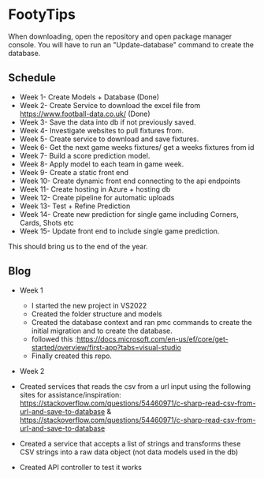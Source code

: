 # FootyTips
When downloading, open the repository and open package manager console. You will have to run an "Update-database" command to create the database.


## Schedule

- Week 1- Create Models + Database (Done)
- Week 2- Create Service to download the excel file from https://www.football-data.co.uk/ (Done)
- Week 3- Save the data into db if not previously saved.
- Week 4- Investigate websites to pull fixtures from.
- Week 5- Create service to download and save fixtures.
- Week 6- Get the next game weeks fixtures/ get a weeks fixtures from id
- Week 7- Build a score prediction model.
- Week 8- Apply model to each team in game week.
- Week 9- Create a static front end
- Week 10- Create dynamic front end connecting to the api endpoints
- Week 11- Create hosting in Azure + hosting db
- Week 12- Create pipeline for automatic uploads
- Week 13- Test + Refine Prediction
- Week 14- Create new prediction for single game including Corners, Cards, Shots etc
- Week 15- Update front end to include single game prediction.

This should bring us to the end of the year.

## Blog
- Week 1  
  - I started the new project in VS2022
  - Created the folder structure and models
  - Created the database context and ran pmc commands to create the initial migration and to create the database.
  - followed this :https://docs.microsoft.com/en-us/ef/core/get-started/overview/first-app?tabs=visual-studio
  - Finally created this repo.
  
 - Week 2
  - Created services that reads the csv from a url input using the following sites for assistance/inspiration: https://stackoverflow.com/questions/54460971/c-sharp-read-csv-from-url-and-save-to-database & https://stackoverflow.com/questions/54460971/c-sharp-read-csv-from-url-and-save-to-database
  - Created a service that accepts a list of strings and transforms these CSV strings into a raw data object (not data models used in the db)
  - Created API controller to test it works
  
